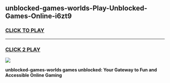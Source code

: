 
## unblocked-games-worlds-Play-Unblocked-Games-Online-i6zt9
<h3>
<a href="https://premium76.site?title=unblocked-games-worlds&ref=25A">CLICK TO PLAY</a></h3>
<hr>

<h3>
<a href="https://premium76.site?title=unblocked-games-worlds&ref=25A">CLICK 2 PLAY</a>
  
</h3>

<a href="https://premium76.site?title=unblocked-games-worlds&ref=25A"><img src="https://clearcache.store/games.png"></a>


**unblocked-games-worlds games unblocked: Your Gateway to Fun and Accessible Online Gaming**
